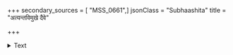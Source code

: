 +++
secondary_sources = [ "MSS_0661",]
jsonClass = "Subhaashita"
title = "अत्यन्तविमुखे दैवे"

+++

<details><summary>Text</summary>

अत्यन्तविमुखे दैवे व्यर्थयत्ने च पौरुषे।  
मनस्विनो दरिद्रस्य वनादन्यत् कुतः सुखम्॥
</details>
